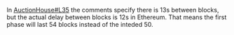 In [AuctionHouse#L35](https://github.com/code-423n4/2023-12-ethereumcreditguild/blob/2376d9af792584e3d15ec9c32578daa33bb56b43/src/loan/AuctionHouse.sol#L35) the comments specify there is 13s between blocks, but the actual delay between blocks is 12s in Ethereum. That means the first phase will last 54 blocks instead of the inteded 50.